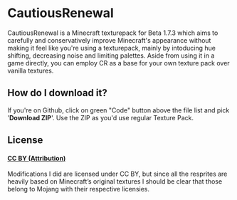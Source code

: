 # CautiousRenewal
CautiousRenewal is a Minecraft texturepack for Beta 1.7.3 which aims to carefully and conservatively improve Minecraft's appearance without making it feel like you're using a texturepack, mainly by intoducing hue shifting, decreasing noise and limiting palettes. Aside from using it in a game directly, you can employ CR as a base for your own texture pack over vanilla textures. 

## How do I download it?
If you're on Github, click on green "Code" button above the file list and pick '**Download ZIP**'. Use the ZIP as you'd use regular Texture Pack.
## License
#### [**CC BY (Attribution)**](https://creativecommons.org/licenses/by/4.0/)
Modifications I did are licensed under CC BY, but since all the resprites are heavily based on Minecraft’s original textures I should be clear that those belong to Mojang with their respective licensies.
